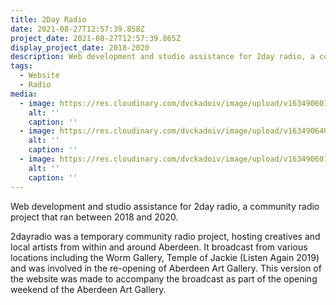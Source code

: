 ```yaml
---
title: 2Day Radio
date: 2021-08-27T12:57:39.858Z
project_date: 2021-08-27T12:57:39.865Z
display_project_date: 2018-2020
description: Web development and studio assistance for 2day radio, a community radio project that ran between 2018 and 2020.
tags:
  - Website
  - Radio
media:
  - image: https://res.cloudinary.com/dvckadoiv/image/upload/v1634906014/Soft%20Refresh/2day%20radio/2day-intro3_kwzpjj.gif
    alt: ''
    caption: ''
  - image: https://res.cloudinary.com/dvckadoiv/image/upload/v1634906402/Soft%20Refresh/2day%20radio/2day-schedule-pichi_zcztjx.png
    alt: ''
    caption: ''
  - image: https://res.cloudinary.com/dvckadoiv/image/upload/v1634906017/Soft%20Refresh/2day%20radio/2day-skwiggle1_vbn1wp.gif
    alt: ''
    caption: ''
---
```

Web development and studio assistance for 2day radio, a community radio project that ran between 2018 and 2020.

2dayradio was a temporary community radio project, hosting creatives and local artists from within and around Aberdeen. It broadcast from various locations including the Worm Gallery, Temple of Jackie (Listen Again 2019) and was involved in the re-opening of Aberdeen Art Gallery. This version of the website was made to accompany the broadcast as part of the opening weekend of the Aberdeen Art Gallery.